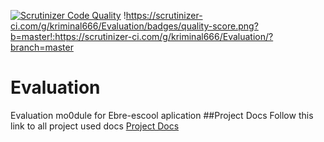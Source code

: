 
[![Scrutinizer Code Quality](https://scrutinizer-ci.com/g/kriminal666/Evaluation/badges/quality-score.png?b=master)](https://scrutinizer-ci.com/g/kriminal666/Evaluation/?branch=master)
!https://scrutinizer-ci.com/g/kriminal666/Evaluation/badges/quality-score.png?b=master!:https://scrutinizer-ci.com/g/kriminal666/Evaluation/?branch=master
# Evaluation
Evaluation mo0dule for Ebre-escool aplication
##Project Docs
Follow this link to all project used docs
[Project Docs](https://github.com/kriminal666/Evaluation_docs)


